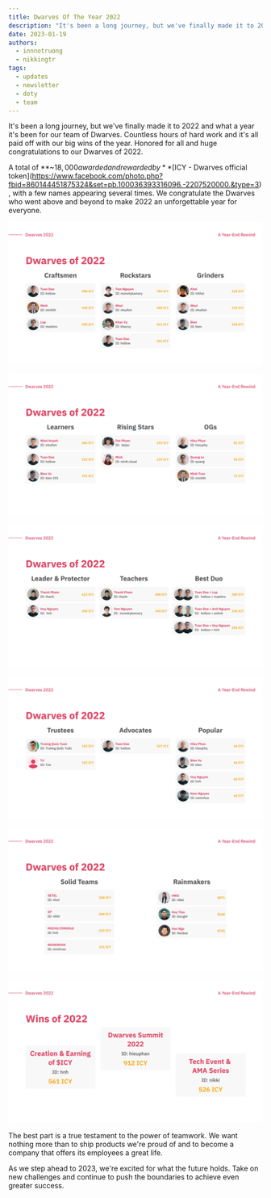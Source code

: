 ```yaml
---
title: Dwarves Of The Year 2022
description: "It's been a long journey, but we've finally made it to 2022 and what a year it's been for our team of Dwarves. Countless hours of hard work and it's all paid off with our big wins of the year. Honored for all and huge congratulations for our Dwarves of 2022."
date: 2023-01-19
authors:
  - innnotruong
  - nikkingtr
tags:
  - updates
  - newsletter
  - doty
  - team
---
```


It's been a long journey, but we've finally made it to 2022 and what a year it's been for our team of Dwarves. Countless hours of hard work and it's all paid off with our big wins of the year. Honored for all and huge congratulations to our Dwarves of 2022.

A total of **~$18,000 awarded and rewarded by** [$ICY - Dwarves official token](https://www.facebook.com/photo.php?fbid=860144451875324&set=pb.100036393316096.-2207520000.&type=3), with a few names appearing several times. We congratulate the Dwarves who went above and beyond to make 2022 an unforgettable year for everyone.

![doty](assets/2022-dwarves-of-the-year-1.webp)

![doty2](assets/2022-dwarves-of-the-year-2.webp)

![doty3](assets/2022-dwarves-of-the-year-3.webp)

![doty4](assets/2022-dwarves-of-the-year-4.webp)

![doty5](assets/2022-dwarves-of-the-year-5.webp)

![doty6](assets/2022-dwarves-of-the-year-6.webp)

The best part is a true testament to the power of teamwork. We want nothing more than to ship products we're proud of and to become a company that offers its employees a great life.

As we step ahead to 2023, we're excited for what the future holds. Take on new challenges and continue to push the boundaries to achieve even greater success.

